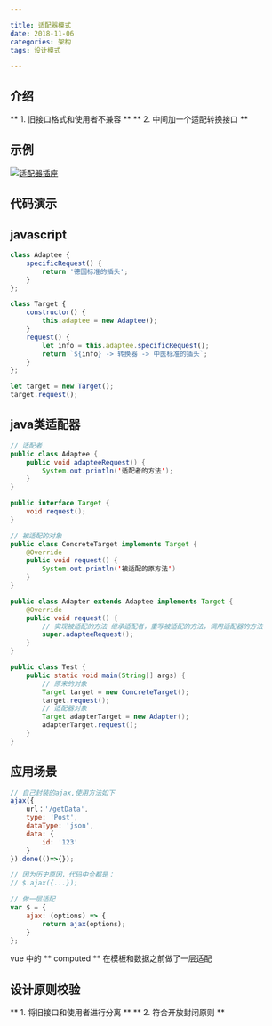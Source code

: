 ```yaml
---

title: 适配器模式
date: 2018-11-06
categories: 架构
tags: 设计模式

---
```


## 介绍
** 1.  旧接口格式和使用者不兼容 **
** 2.  中间加一个适配转换接口 **

## 示例
[![适配器插座](http://118.24.216.136:80/blog/img/2018-11-06/d6a7038cc1b1e0adfcdc9881f08d623.png "适配器插座")](http://118.24.216.136:80/blog/img/2018-11-06/d6a7038cc1b1e0adfcdc9881f08d623.png "适配器插座")

## 代码演示

## javascript

```javascript
class Adaptee {
	specificRequest() {
		return '德国标准的插头';
	}
};

class Target {
	constructor() {
		this.adaptee = new Adaptee();
	}
	request() {
		let info = this.adaptee.specificRequest();
		return `${info} -> 转换器 -> 中医标准的插头`;
	}
};

let target = new Target();
target.request();
```

## java类适配器

```java
// 适配者
public class Adaptee {
	public void adapteeRequest() {
		System.out.println('适配者的方法');
	}
}

public interface Target {
	void request();
}

// 被适配的对象
public class ConcreteTarget implements Target {
	@Override
	public void request() {
		System.out.println('被适配的原方法')
	}
}

public class Adapter extends Adaptee implements Target {
	@Override
	public void request() {
		// 实现被适配的方法 继承适配者，重写被适配的方法，调用适配器的方法
		super.adapteeRequest();
	}
}

public class Test {
	public static void main(String[] args) {
		// 原来的对象
		Target target = new ConcreteTarget();
		target.request();
		// 适配器对象
		Target adapterTarget = new Adapter();
		adapterTarget.request();
	}
}

```

## 应用场景
```javascript
// 自己封装的ajax,使用方法如下
ajax({
	url：'/getData',
	type: 'Post',
	dataType: 'json',
	data: {
		id: '123'
	}
}).done(()=>{});

// 因为历史原因，代码中全都是：
// $.ajax({...});

// 做一层适配
var $ = {
	ajax: (options) => {
		return ajax(options);
	}
};
```
vue 中的 ** computed ** 在模板和数据之前做了一层适配

## 设计原则校验
** 1.  将旧接口和使用者进行分离 **
** 2.  符合开放封闭原则 **